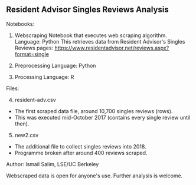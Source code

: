 ## Resident Advisor Singles Reviews Analysis

Notebooks:

1) Webscraping
Notebook that executes web scraping algorithm.
Language: Python
This retrieves data from Resident Advisor's Singles Reviews pages:
https://www.residentadvisor.net/reviews.aspx?format=single

2) Preprocessing
Language: Python

3) Processing
Language: R

Files:

4) resident-adv.csv
- The first scraped data file, around 10,700 singles reviews (rows).
- This was executed mid-October 2017 (contains every single review until then).

5) new2.csv
- The additional file to collect singles reviews into 2018.
- Programme broken after around 400 reviews scraped.

Author: Ismail Salim, LSE/UC Berkeley

Webscraped data is open for anyone's use.
Further analysis is welcome.
